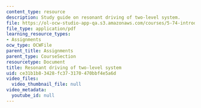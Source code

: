 ```yaml
---
content_type: resource
description: Study guide on resonant driving of two-level system.
file: https://ol-ocw-studio-app-qa.s3.amazonaws.com/courses/5-74-introductory-quantum-mechanics-ii-spring-2009/ce31b1b83428fc373170470bbf4e5a6d_MIT5_74s09_study01.pdf
file_type: application/pdf
learning_resource_types:
- Assignments
ocw_type: OCWFile
parent_title: Assignments
parent_type: CourseSection
resourcetype: Document
title: Resonant driving of two-level system
uid: ce31b1b8-3428-fc37-3170-470bbf4e5a6d
video_files:
  video_thumbnail_file: null
video_metadata:
  youtube_id: null
---
```

